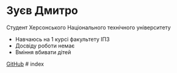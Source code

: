 <!DOCTYPE html>
<html lang="en">
<head>
  <meta charset="UTF-8">
  <title>Особиста сайт-візитка</title>
</head>
<body>
  <h1>Зуєв Дмитро</h1>
  <p>Студент Херсонського Національного технічного університету</p>
  <ul>
    <li>Навчаюсь на 1 курсі факультету ІПЗ</li>
    <li>Досвіду роботи немає</li>
    <li>Вміння вбивати дітей</li>
  </ul>
  <a href="https://github.com/[ваше ім'я]">GitHub</a>
</body>
</html># index
